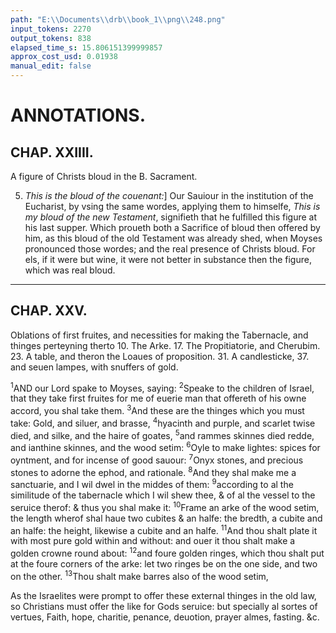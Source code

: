 ```yaml
---
path: "E:\\Documents\\drb\\book_1\\png\\248.png"
input_tokens: 2270
output_tokens: 838
elapsed_time_s: 15.806151399999857
approx_cost_usd: 0.01938
manual_edit: false
---
```

# ANNOTATIONS.
## CHAP. XXIIII.

<aside>A figure of Christs bloud in the B. Sacrament.</aside>

5. *This is the bloud of the couenant:*] Our Sauiour in the institution of the Eucharist, by vsing the same wordes, applying them to himselfe, *This is my bloud of the new Testament*, signifieth that he fulfilled this figure at his last supper. Which proueth both a Sacrifice of bloud then offered by him, as this bloud of the old Testament was already shed, when Moyses pronounced those wordes; and the real presence of Christs bloud. For els, if it were but wine, it were not better in substance then the figure, which was real bloud.

[^1]: Ioshua. II. v. 4. in Leuit.

<hr>

## CHAP. XXV.

<aside>Oblations of first fruites, and necessities for making the Tabernacle, and thinges perteyning therto 10. The Arke. 17. The Propitiatorie, and Cherubim. 23. A table, and theron the Loaues of proposition. 31. A candlesticke, 37. and seuen lampes, with snuffers of gold.</aside>

<sup>1</sup>AND our Lord spake to Moyses, saying: <sup>2</sup>Speake to the children of Israel, that they take first fruites for me of euerie man that offereth of his owne accord, you shal take them. <sup>3</sup>And these are the thinges which you must take: Gold, and siluer, and brasse, <sup>4</sup>hyacinth and purple, and scarlet twise died, and silke, and the haire of goates, <sup>5</sup>and rammes skinnes died redde, and ianthine skinnes, and the wood setim: <sup>6</sup>Oyle to make lightes: spices for oyntment, and for incense of good sauour: <sup>7</sup>Onyx stones, and precious stones to adorne the ephod, and rationale. <sup>8</sup>And they shal make me a sanctuarie, and I wil dwel in the middes of them: <sup>9</sup>according to al the similitude of the tabernacle which I wil shew thee, & of al the vessel to the seruice therof: & thus you shal make it: <sup>10</sup>Frame an arke of the wood setim, the length wherof shal haue two cubites & an halfe: the bredth, a cubite and an halfe: the height, likewise a cubite and an halfe. <sup>11</sup>And thou shalt plate it with most pure gold within and without: and ouer it thou shalt make a golden crowne round about: <sup>12</sup>and foure golden ringes, which thou shalt put at the foure corners of the arke: let two ringes be on the one side, and two on the other. <sup>13</sup>Thou shalt make barres also of the wood setim,

<aside>As the Israelites were prompt to offer these external thinges in the old law, so Christians must offer the like for Gods seruice: but specially al sortes of vertues, Faith, hope, charitie, penance, deuotion, prayer almes, fasting. &c.</aside>